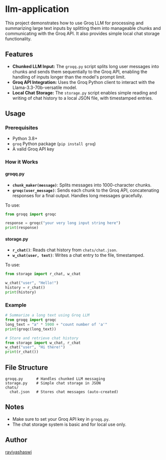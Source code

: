 # llm-application

This project demonstrates how to use Groq LLM for processing and summarizing large text inputs by splitting them into manageable chunks and communicating with the Groq API. It also provides simple local chat storage functionality.

## Features

- **Chunked LLM Input:** The `groqq.py` script splits long user messages into chunks and sends them sequentially to the Groq API, enabling the handling of inputs longer than the model's prompt limit.
- **Groq API Integration:** Uses the Groq Python client to interact with the Llama-3.3-70b-versatile model.
- **Local Chat Storage:** The `storage.py` script enables simple reading and writing of chat history to a local JSON file, with timestamped entries.

## Usage

### Prerequisites

- Python 3.8+
- `groq` Python package (`pip install groq`)
- A valid Groq API key

### How it Works

#### groqq.py

- **`chunk_maker(message)`**: Splits messages into 1000-character chunks.
- **`groqc(user_message)`**: Sends each chunk to the Groq API, concatenating responses for a final output. Handles long messages gracefully.

To use:
```python
from groqq import groqc

response = groqc("your very long input string here")
print(response)
```

#### storage.py

- **`r_chat()`**: Reads chat history from `chats/chat.json`.
- **`w_chat(user, text)`**: Writes a chat entry to the file, timestamped.

To use:
```python
from storage import r_chat, w_chat

w_chat("user", "Hello!")
history = r_chat()
print(history)
```

### Example

```python
# Summarize a long text using Groq LLM
from groqq import groqc
long_text = "a" * 5900 + "count number of 'a'"
print(groqc(long_text))

# Store and retrieve chat history
from storage import w_chat, r_chat
w_chat("user", "Hi there!")
print(r_chat())
```

## File Structure

```
groqq.py      # Handles chunked LLM messaging
storage.py    # Simple chat storage in JSON
chats/
  chat.json   # Stores chat messages (auto-created)
```

## Notes

- Make sure to set your Groq API key in `groqq.py`.
- The chat storage system is basic and for local use only.



## Author

[raviyashaswi](https://github.com/raviyashaswi)
